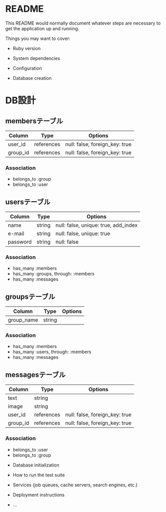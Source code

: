 # README

This README would normally document whatever steps are necessary to get the
application up and running.

Things you may want to cover:

* Ruby version

* System dependencies

* Configuration

* Database creation
# DB設計
## membersテーブル

|Column|Type|Options|
|------|----|-------|
|user_id|references|null: false, foreign_key: true|
|group_id|references|null: false, foreign_key: true|

### Association
- belongs_to :group
- belongs_to :user

## usersテーブル

|Column|Type|Options|
|------|----|-------|
|name|string|null: false, unique: true, add_index|
|e-mail|string|null: false, unique: true|
|password|string|null: false|

### Association
- has_many :members
- has_many :groups, through: :members
- has_many :messages

## groupsテーブル

|Column|Type|Options|
|------|----|-------|
|group_name|string||

### Association
- has_many :members
- has_many :users, through: :members
- has_many :messages

## messagesテーブル

|Column|Type|Options|
|------|----|-------|
|text|string||
|image|string||
|user_id|references|null: false, foreign_key: true|
|group_id|references|null: false, foreign_key: true|

### Association
- belongs_to :user
- belongs_to :group

* Database initialization

* How to run the test suite

* Services (job queues, cache servers, search engines, etc.)

* Deployment instructions

* ...

